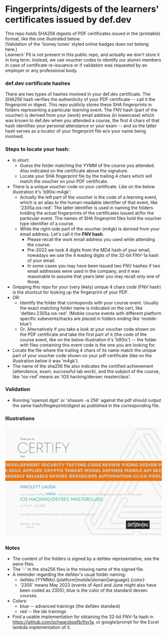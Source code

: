 # Fingerprints/digests of the learners' certificates issued by def.dev

This repo holds SHA256 digests of PDF certificates issued in the (printable) format, like the one illustrated below.  
(Validation of the 'looney tunes' styled online badges does not belong here.)  
Learners' PII is not present in this public repo, and actually we don't store it in long term. Instead, we use voucher codes to identify our alumni members in case of certificate re-issuance or if validation was requested by an employer or any professional body.

### def.dev certificate hashes
There are two types of hashes involved in your def.dev certificate. The *SHA256* hash verifies the authenticity of your PDF certificate -- call it the fingerprint or digest. This repo publicly stores these SHA fingerprints in folders representing a particular learning event. The *FNV* hash (part of the voucher) is derived from your (work) email address (in lowercase) which was known to def.dev when you attended a course, the first 4 chars of that hash identifies your personal attendance or your exam -- and so the latter hash serves as a locator of your fingerprint file w/o your name being involved.

### Steps to locate your hash:
* In short:
  * Guess the folder matching the YYMM of the course you attended. Also indicated on the certificate above the signature.
  * Locate your SHA fingerprint file by the trailing 4 chars which will match the voucher on your PDF certificate.
* There is a unique voucher code on your certificate. Like on the below illustration it's 'b90ix-m4gk':
  * Actually the left part of the voucher is the code of a learning event, which is an alias to the human-readable identifier of that event, like '2305a.ios-red'. The latter identifier is used in naming the folders holding the actual fingerprints of the certificates issued at/for the particular event. The names of SHA fingerprint files hold the voucher type identifier of a course.
  * While the right-side part of the voucher (m4gk) is derived from your email address. Let's call it the **FNV hash**.
    * Please recall the work email address you used while attending the course.
    * Pre-2022 we took 4 digits from the MD4 hash of your email, nowadays we use the 4 leading digits of the 32-bit FNV-1a hash of your email.
    * In some cases you may have been issued two FNV hashes if two email addresses were used in the company, and it was reasonable to assume that years later you may recall only one of those. 
* Grepping this repo for your (very likely) unique 4 chars code (FNV hash) is the shortcut for looking up the fingerprint of your PDF.
* OR: 
  * Identify the folder that corresponds with your course event. Usually the exact matching folder name is indicated on the cert, like 'defdev.2305a.ios-red'. (Mobile course events with different platform specific subevents/tracks are placed in folders ending like 'mobile-blue')
  * Or. Alternatively if you take a look at your voucher code shown on the PDF certificate and take the first part of it (the code of the course event, like on the below illustration it's 'b90ix') -- the folder with files containing this event code is the one you are looking for.
* Locate the file where the trailing 4 chars of its name match the unique part of your voucher code shown on your pdf certificate (like on the illustration below it was 'm4gk').
* The name of the sha256 file also indicates the certified achievement (attendance, exam, successful lab work), and the subject of the course, like 'ios-red' means an 'iOS hacking/devsec masterclass'.

### Validation
* Running 'openssl dgst' or 'shasum -a 256' against the pdf should output the same hash/fingerprint/digest as published in the corresponding file.

### Illustrations
![](readme.illustration1.png)

### Notes
* The content of the folders is signed by a defdev representative, see the asice files.
* The '-' in the sha256 files is the missing name of the signed file.
* A reminder regarding the defdev's usual folder naming: 
  * defdev.{YYMMx}.{platform|mobile|domain|language}.{color}
  * '2305' means May 2023 (events of April and June might also have been coded as 2305); blue is the color of the standard devsec courses.
* Colors:
  * blue -- advanced trainings (the defdev standard)
  * red -- the lab trainings
* Find a usable implementation for obtaining the 32-bit FNV-1a hash in https://github.com/schwarzkopfb/fnv1a, or google/prompt for the Excel lambda implementation of it.